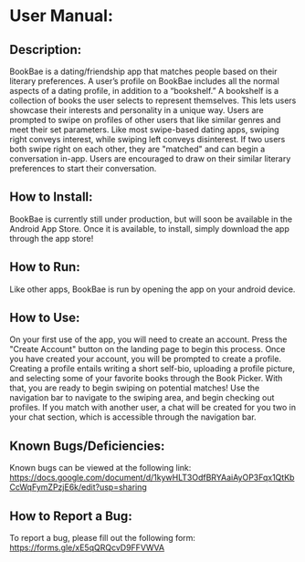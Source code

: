 # User Manual:

## Description:

BookBae is a dating/friendship app that matches people based on their literary preferences. A user’s profile on BookBae includes all the normal aspects of a dating profile, in addition to a “bookshelf.” A bookshelf is a collection of books the user selects to represent themselves. This lets users showcase their interests and personality in a unique way.
Users are prompted to swipe on profiles of other users that like similar genres and meet their set parameters. Like most swipe-based dating apps, swiping right conveys interest, while swiping left conveys disinterest. If two users both swipe right on each other, they are "matched" and can begin a conversation in-app. Users are encouraged to draw on their similar literary preferences to start their conversation.

## How to Install: 

BookBae is currently still under production, but will soon be available in the Android App Store.
Once it is available, to install, simply download the app through the app store! 

## How to Run:
Like other apps, BookBae is run by opening the app on your android device. 

## How to Use:
On your first use of the app, you will need to create an account. Press the "Create Account" button on the landing page to begin this process. Once you have created your account, you will be prompted to create a profile. Creating a profile entails writing a short self-bio, uploading a profile picture, and selecting some of your favorite books through the Book Picker. With that, you are ready to begin swiping on potential matches! Use the navigation bar to navigate to the swiping area, and begin checking out profiles. If you match with another user, a chat will be created for you two in your chat section, which is accessible through the navigation bar. 

## Known Bugs/Deficiencies:
Known bugs can be viewed at the following link: https://docs.google.com/document/d/1kywHLT3OdfBRYAaiAyOP3Fqx1QtKbCcWqFymZPzjE6k/edit?usp=sharing

## How to Report a Bug:
To report a bug, please fill out the following form: https://forms.gle/xE5qQRQcvD9FFVWVA


